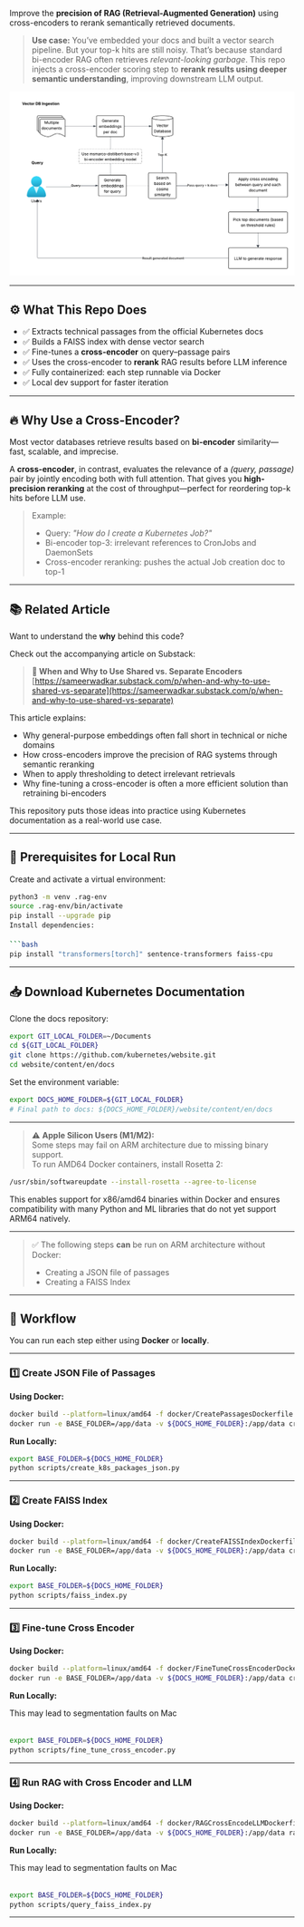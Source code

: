 Improve the **precision of RAG (Retrieval-Augmented Generation)** using cross-encoders to rerank semantically retrieved documents.

> **Use case:** You’ve embedded your docs and built a vector search pipeline. But your top-k hits are still noisy. That’s because standard bi-encoder RAG often retrieves *relevant-looking garbage*. This repo injects a cross-encoder scoring step to **rerank results using deeper semantic understanding**, improving downstream LLM output.

![Using Cross Encoders to refine ranking on retrieved results](./assets/cross-encoder.png)

---

## ⚙️ What This Repo Does

- ✅ Extracts technical passages from the official Kubernetes docs  
- ✅ Builds a FAISS index with dense vector search  
- ✅ Fine-tunes a **cross-encoder** on query–passage pairs  
- ✅ Uses the cross-encoder to **rerank** RAG results before LLM inference  
- ✅ Fully containerized: each step runnable via Docker  
- ✅ Local dev support for faster iteration

---

## 🔥 Why Use a Cross-Encoder?

Most vector databases retrieve results based on **bi-encoder** similarity—fast, scalable, and imprecise.

A **cross-encoder**, in contrast, evaluates the relevance of a *(query, passage)* pair by jointly encoding both with full attention. That gives you **high-precision reranking** at the cost of throughput—perfect for reordering top-k hits before LLM use.

> Example:
> - Query: *"How do I create a Kubernetes Job?"*
> - Bi-encoder top-3: irrelevant references to CronJobs and DaemonSets
> - Cross-encoder reranking: pushes the actual Job creation doc to top-1

---
## 📚 Related Article

Want to understand the **why** behind this code?

Check out the accompanying article on Substack:

> **🧠 When and Why to Use Shared vs. Separate Encoders**  
> [https://sameerwadkar.substack.com/p/when-and-why-to-use-shared-vs-separate](https://sameerwadkar.substack.com/p/when-and-why-to-use-shared-vs-separate)

This article explains:
- Why general-purpose embeddings often fall short in technical or niche domains  
- How cross-encoders improve the precision of RAG systems through semantic reranking  
- When to apply thresholding to detect irrelevant retrievals  
- Why fine-tuning a cross-encoder is often a more efficient solution than retraining bi-encoders

This repository puts those ideas into practice using Kubernetes documentation as a real-world use case.

---

## 🧪 Prerequisites for Local Run

Create and activate a virtual environment:

```bash
python3 -m venv .rag-env
source .rag-env/bin/activate
pip install --upgrade pip
Install dependencies:

```bash
pip install "transformers[torch]" sentence-transformers faiss-cpu
```

---

## 📥 Download Kubernetes Documentation

Clone the docs repository:

```bash
export GIT_LOCAL_FOLDER=~/Documents
cd ${GIT_LOCAL_FOLDER}
git clone https://github.com/kubernetes/website.git
cd website/content/en/docs
```

Set the environment variable:

```bash
export DOCS_HOME_FOLDER=${GIT_LOCAL_FOLDER}
# Final path to docs: ${DOCS_HOME_FOLDER}/website/content/en/docs
```

---

> ⚠️ **Apple Silicon Users (M1/M2):**  
> Some steps may fail on ARM architecture due to missing binary support.  
> To run AMD64 Docker containers, install Rosetta 2:

```bash
/usr/sbin/softwareupdate --install-rosetta --agree-to-license
```

This enables support for x86/amd64 binaries within Docker and ensures compatibility with many Python and ML libraries that do not yet support ARM64 natively.

---

> ✅ The following steps **can** be run on ARM architecture without Docker:
> - Creating a JSON file of passages
> - Creating a FAISS Index

---

## 🔨 Workflow

You can run each step either using **Docker** or **locally**.

---

### 1️⃣ Create JSON File of Passages

**Using Docker:**

```bash
docker build --platform=linux/amd64 -f docker/CreatePassagesDockerfile -t createpassages .
docker run -e BASE_FOLDER=/app/data -v ${DOCS_HOME_FOLDER}:/app/data createpassages
```

**Run Locally:**

```bash
export BASE_FOLDER=${DOCS_HOME_FOLDER}
python scripts/create_k8s_packages_json.py
```

---

### 2️⃣ Create FAISS Index

**Using Docker:**

```bash
docker build --platform=linux/amd64 -f docker/CreateFAISSIndexDockerfile -t createfaissindex .
docker run -e BASE_FOLDER=/app/data -v ${DOCS_HOME_FOLDER}:/app/data createfaissindex
```

**Run Locally:**

```bash
export BASE_FOLDER=${DOCS_HOME_FOLDER}
python scripts/faiss_index.py
```

---

### 3️⃣ Fine-tune Cross Encoder

**Using Docker:**

```bash
docker build --platform=linux/amd64 -f docker/FineTuneCrossEncoderDockerfile -t cross-encoder-tuning-runner .
docker run -e BASE_FOLDER=/app/data -v ${DOCS_HOME_FOLDER}:/app/data cross-encoder-tuning-runner
```

**Run Locally:**

This may lead to segmentation faults on Mac
```bash

export BASE_FOLDER=${DOCS_HOME_FOLDER}
python scripts/fine_tune_cross_encoder.py
```

---

### 4️⃣ Run RAG with Cross Encoder and LLM

**Using Docker:**

```bash
docker build --platform=linux/amd64 -f docker/RAGCrossEncodeLLMDockerfile -t rag-runner .
docker run -e BASE_FOLDER=/app/data -v ${DOCS_HOME_FOLDER}:/app/data rag-runner
```


**Run Locally:**

This may lead to segmentation faults on Mac

```bash

export BASE_FOLDER=${DOCS_HOME_FOLDER}
python scripts/query_faiss_index.py
```

---

